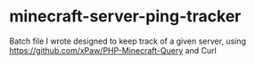 # minecraft-server-ping-tracker
Batch file I wrote designed to keep track of a given server, using https://github.com/xPaw/PHP-Minecraft-Query and Curl
